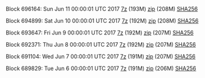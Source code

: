 Block 696164: Sun Jun 11 00:00:01 UTC 2017 [7z](https://transfer.sh/KzoN7/bootstrap.dat.20170611.7z) (193M) [zip](https://transfer.sh/5AJoc/bootstrap.dat.20170611.zip) (208M) [SHA256](https://transfer.sh/4EMr8/sha256.txt)

Block 694899: Sat Jun 10 00:00:01 UTC 2017 [7z](https://transfer.sh/GYFLT/bootstrap.dat.20170610.7z) (192M) [zip](https://transfer.sh/xh3ZA/bootstrap.dat.20170610.zip) (208M) [SHA256](https://transfer.sh/PK9Q2/sha256.txt)

Block 693647: Fri Jun  9 00:00:01 UTC 2017 [7z](https://transfer.sh/ohwAf/bootstrap.dat.20170609.7z) (192M) [zip](https://transfer.sh/V46Rs/bootstrap.dat.20170609.zip) (207M) [SHA256](https://transfer.sh/n4SBf/sha256.txt)

Block 692371: Thu Jun  8 00:00:01 UTC 2017 [7z](https://transfer.sh/Kschk/bootstrap.dat.20170608.7z) (192M) [zip](https://transfer.sh/G1yvY/bootstrap.dat.20170608.zip) (207M) [SHA256](https://transfer.sh/13ocn3/sha256.txt)

Block 691104: Wed Jun  7 00:00:01 UTC 2017 [7z](https://transfer.sh/16fpiD/bootstrap.dat.20170607.7z) (191M) [zip](https://transfer.sh/Q9aSx/bootstrap.dat.20170607.zip) (207M) [SHA256](https://transfer.sh/12GUBI/sha256.txt)

Block 689829: Tue Jun  6 00:00:01 UTC 2017 [7z](https://transfer.sh/13BZYX/bootstrap.dat.20170606.7z) (191M) [zip](https://transfer.sh/igKnZ/bootstrap.dat.20170606.zip) (206M) [SHA256](https://transfer.sh/11VW98/sha256.txt)
